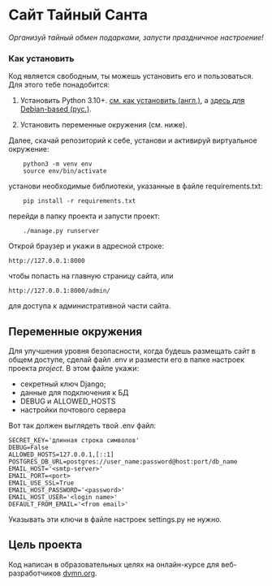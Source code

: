 # Сайт Тайный Санта

*Организуй тайный обмен подарками, запусти праздничное настроение!*

### Как установить

Код является свободным, ты можешь установить его и пользоваться. Для этого тебе понадобится:

1. Установить Python 3.10+. [см. как установить (англ.)](https://realpython.com/installing-python/), а [здесь для Debian-based (рус.)](http://userone.ru/?q=node/41).

2. Установить переменные окружения (см. ниже).


Далее, скачай репозиторий к себе, установи и активируй виртуальное окружение:
```
    python3 -m venv env
    source env/bin/activate
```
установи необходимые библиотеки, указанные в файле requirements.txt:
```
    pip install -r requirements.txt
```
перейди в папку проекта и запусти проект:
```
    ./manage.py runserver
```

Открой браузер и укажи в адресной строке:
```
http://127.0.0.1:8000
```
чтобы попасть на главную страницу сайта, или
```
http://127.0.0.1:8000/admin/
```
для доступа к административной части сайта.

## Переменные окружения

Для улучшения уровня безопасности, когда будешь размещать сайт в общем доступе, сделай файл .env и размести его в папке настроек проекта *project*. В этом файле укажи:

* секретный ключ Django;
* данные для подключения к БД
* DEBUG и ALLOWED_HOSTS
* настройки почтового сервера


Вот так должен выглядеть твой .env файл:

    SECRET_KEY='длинная строка символов'
    DEBUG=False
    ALLOWED_HOSTS=127.0.0.1,[::1]
    POSTGRES_DB_URL=postgres://user_name:password@host:port/db_name
    EMAIL_HOST='<smtp-server>'
    EMAIL_PORT=<port>
    EMAIL_USE_SSL=True
    EMAIL_HOST_PASSWORD='<password>'
    EMAIL_HOST_USER='<login name>'
    DEFAULT_FROM_EMAIL='<from email>'
    

Указывать эти ключи в файле настроек settings.py не нужно.


## Цель проекта

Код написан в образовательных целях на онлайн-курсе для веб-разработчиков [dvmn.org](https://dvmn.org/).